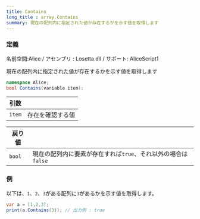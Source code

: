 ```yaml
---
title: Contains
long_title : array.Contains
summary: 現在の配列内に指定された値が存在するかを示す値を取得します
---
```

### 定義
名前空間:Alice / アセンブリ : Losetta.dll / サポート: AliceScript1

現在の配列内に指定された値が存在するかを示す値を取得します

```cs title="AliceScript"
namespace Alice;
bool Contains(variable item);
```

|引数| |
|-|-|
|`item`|存在を確認する値|

|戻り値| |
|-|-|
|`bool`| 現在の配列内に要素が存在すれば`true`、それ以外の場合は`false`|

### 例
以下は、`1`、`2`、`3`がある配列に`3`があるかを示す値を取得します。

```cs title="AliceScript"
var a = [1,2,3];
print(a.Contains(3)); // 出力例 : true
```
